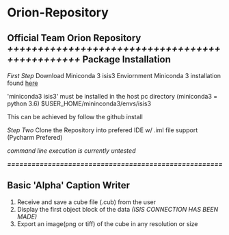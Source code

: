 # Orion-Repository
Official Team Orion Repository
*+++++++++++++++++++++++++++++++++++++++++++++++*
**Package Installation**
--------------------------
*First Step*
Download Miniconda 3 isis3 Enviornment
Miniconda 3 installation found <a href= https://github.com/USGS-Astrogeology/ISIS3/blob/dev/README.md>here</a>

'miniconda3 isis3' must be installed in the host pc directory (miniconda3 = python 3.6)
$USER_HOME/mininconda3/envs/isis3

This can be achieved by follow the github install


*Step Two*
Clone the Repository into prefered IDE w/ .iml file support (Pycharm Prefered)

*command line execution is currently untested*

***=====================================================***

**Basic 'Alpha' Caption Writer**
----------------------------------

1. Receive and save a cube file (.cub) from the user
2. Display the first object block of the data *(ISIS CONNECTION HAS BEEN MADE)*
3. Export an image(png or tiff) of the cube in any resolution or size
